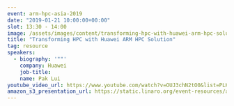 ```yaml
---
event: arm-hpc-asia-2019
date: "2019-01-21 10:00:00+00:00"
slot: 13:30	- 14:00
image: /assets/images/content/transforming-hpc-with-huawei-arm-hpc-solution.jpg
title: "Transforming HPC with Huawei ARM HPC Solution"
tag: resource
speakers:
  - biography: '""'
    company: Huawei
    job-title:
    name: Pak Lui
youtube_video_url: https://www.youtube.com/watch?v=OUJ3chN2tO0&list=PLKZSArYQptsPLGSEUycUowh9oy8WF_epV&index=5&t=0s
amazon_s3_presentation_url: https://static.linaro.org/event-resources/arm-hpc-2019/slides/TransformingHPCwithHuaweiARMHPCSolution10.pdf
---
```

